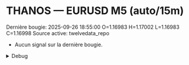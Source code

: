 # THANOS — EURUSD M5 (auto/15m)
Dernière bougie: 2025-09-26 18:55:00  O=1.16983  H=1.17002  L=1.16983  C=1.16998
Source active: twelvedata_repo

- Aucun signal sur la dernière bougie.

<details><summary>Debug</summary>

- TD_API_KEY manquant.

</details>